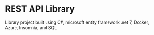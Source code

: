 # REST API Library

Library project built using C#, microsoft entity framework .net 7, Docker, Azure, Insomnia, and SQL
